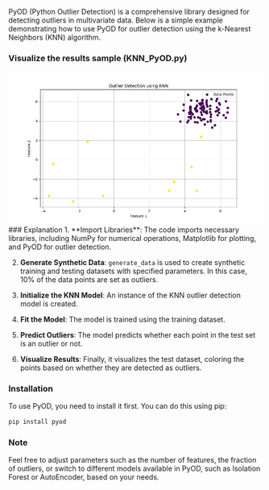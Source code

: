 PyOD (Python Outlier Detection) is a comprehensive library designed for detecting outliers in multivariate data. Below is a simple example demonstrating how to use PyOD for outlier detection using the k-Nearest Neighbors (KNN) algorithm. 
### Visualize the results sample (KNN_PyOD.py)
<img src='outliers_knn.png'>
### Explanation
1. **Import Libraries**: The code imports necessary libraries, including NumPy for numerical operations, Matplotlib for plotting, and PyOD for outlier detection.
   
2. **Generate Synthetic Data**: `generate_data` is used to create synthetic training and testing datasets with specified parameters. In this case, 10% of the data points are set as outliers.

3. **Initialize the KNN Model**: An instance of the KNN outlier detection model is created.

4. **Fit the Model**: The model is trained using the training dataset.

5. **Predict Outliers**: The model predicts whether each point in the test set is an outlier or not.

6. **Visualize Results**: Finally, it visualizes the test dataset, coloring the points based on whether they are detected as outliers.

### Installation
To use PyOD, you need to install it first. You can do this using pip:

```bash
pip install pyod
```

### Note
Feel free to adjust parameters such as the number of features, the fraction of outliers, or switch to different models available in PyOD, such as Isolation Forest or AutoEncoder, based on your needs.
